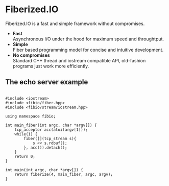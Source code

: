 Fiberized.IO
============

Fiberized.IO is a fast and simple framework without compromises.

* <B>Fast</B><BR/>Asynchronous I/O under the hood for maximum speed and throughtput.
* <B>Simple</B><BR/>Fiber based programming model for concise and intuitive development.
* <B>No compromises</B><BR/>Standard C++ thread and iostream compatible API, old-fashion programs just work more efficiently.

The echo server example
-----------------------
<pre><code>
#include &lt;iostream&gt;
#include &lt;fibio/fiber.hpp&gt;
#include &lt;fibio/stream/iostream.hpp&gt;

using namespace fibio;

int main_fiber(int argc, char *argv[]) {
    tcp_acceptor acc(atoi(argv[1]));
    while(1) {
        fiber([](tcp_stream s){
            s &lt;&lt; s.rdbuf();
        }, acc()).detach();
    }
    return 0;
}

int main(int argc, char *argv[]) {
    return fiberize(4, main_fiber, argc, argv);
}
</code></pre>